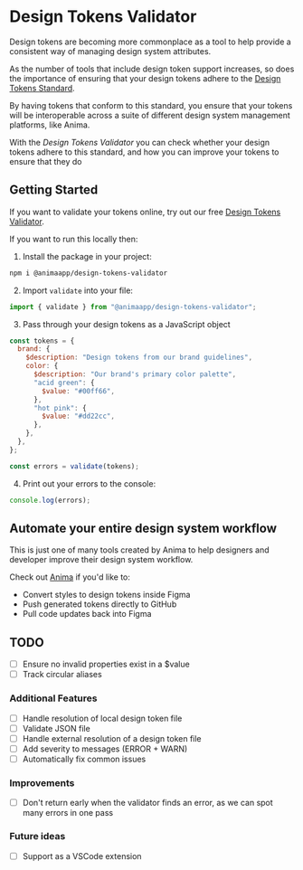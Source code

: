# Design Tokens Validator

Design tokens are becoming more commonplace as a tool to help provide a consistent way of managing design system attributes.

As the number of tools that include design token support increases, so does the importance of ensuring that your design tokens adhere to the [Design Tokens Standard](https://design-tokens.github.io/community-group/format/#introduction).

By having tokens that conform to this standard, you ensure that your tokens will be interoperable across a suite of different design system management platforms, like Anima.

With the _Design Tokens Validator_ you can check whether your design tokens adhere to this standard, and how you can improve your tokens to ensure that they do

## Getting Started

If you want to validate your tokens online, try out our free [Design Tokens Validator](https://animaapp.github.io/design-token-validator-site/).

If you want to run this locally then:

1. Install the package in your project:

```bash
npm i @animaapp/design-tokens-validator
```

2. Import `validate` into your file:

```javascript
import { validate } from "@animaapp/design-tokens-validator";
```

3. Pass through your design tokens as a JavaScript object

```javascript
const tokens = {
  brand: {
    $description: "Design tokens from our brand guidelines",
    color: {
      $description: "Our brand's primary color palette",
      "acid green": {
        $value: "#00ff66",
      },
      "hot pink": {
        $value: "#dd22cc",
      },
    },
  },
};

const errors = validate(tokens);
```

4. Print out your errors to the console:

```javascript
console.log(errors);
```

## Automate your entire design system workflow

This is just one of many tools created by Anima to help designers and developer improve their design system workflow.

Check out [Anima](https://preview-www.animaapp.com/lp/design-token-automation?_storyblok=320565875&_storyblok_c=page&_storyblok_tk%5Bspace_id%5D=89137&_storyblok_tk%5Btimestamp%5D=1686212010&_storyblok_tk%5Btoken%5D=19820a1b10c94f3101ac5faa21c9df0e045887b9&_storyblok_version&_storyblok_lang=default&_storyblok_release=0) if you'd like to:

- Convert styles to design tokens inside Figma
- Push generated tokens directly to GitHub
- Pull code updates back into Figma

## TODO

- [ ] Ensure no invalid properties exist in a $value
- [ ] Track circular aliases

### Additional Features

- [ ] Handle resolution of local design token file
- [ ] Validate JSON file
- [ ] Handle external resolution of a design token file
- [ ] Add severity to messages (ERROR + WARN)
- [ ] Automatically fix common issues

### Improvements

- [ ] Don't return early when the validator finds an error, as we can spot many errors in one pass

### Future ideas

- [ ] Support as a VSCode extension
